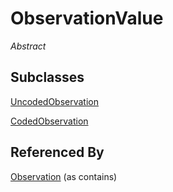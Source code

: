 
# ObservationValue

*Abstract*



## Subclasses

[UncodedObservation](UncodedObservation.md)

[CodedObservation](CodedObservation.md)









## Referenced By

[Observation](Observation.md) (as contains)


